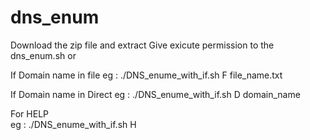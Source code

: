 # dns_enum

Download the zip file and extract
Give exicute permission to the dns_enum.sh
      or

  
  
  If Domain name in file eg :
    ./DNS_enume_with_if.sh F file_name.txt
  
  If Domain name in Direct eg :
    ./DNS_enume_with_if.sh D domain_name
  
  For HELP                 
    eg : ./DNS_enume_with_if.sh H
  
